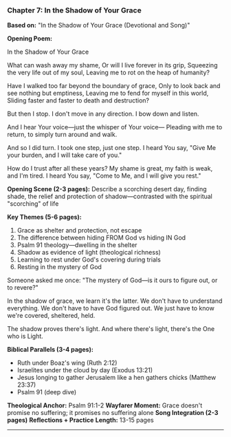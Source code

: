 ### Chapter 7: In the Shadow of Your Grace
**Based on:** "In the Shadow of Your Grace (Devotional and Song)"

**Opening Poem:**

In the Shadow of Your Grace

What can wash away my shame,
Or will I live forever in its grip,
Squeezing the very life out of my soul,
Leaving me to rot on the heap of humanity?

Have I walked too far beyond the boundary of grace,
Only to look back and see nothing but emptiness,
Leaving me to fend for myself in this world,
Sliding faster and faster to death and destruction?

But then I stop. I don't move in any direction.
I bow down and listen.

And I hear Your voice—just the whisper of Your voice—
Pleading with me to return, to simply turn around and walk.

And so I did turn. I took one step, just one step.
I heard You say, "Give Me your burden, and I will take care of you."

How do I trust after all these years?
My shame is great, my faith is weak, and I'm tired.
I heard You say, "Come to Me, and I will give you rest."

**Opening Scene (2-3 pages):** Describe a scorching desert day, finding shade, the relief and protection of shadow—contrasted with the spiritual "scorching" of life

**Key Themes (5-6 pages):**
1. Grace as shelter and protection, not escape
2. The difference between hiding FROM God vs hiding IN God
3. Psalm 91 theology—dwelling in the shelter
4. Shadow as evidence of light (theological richness)
5. Learning to rest under God's covering during trials
6. Resting in the mystery of God

Someone asked me once: "The mystery of God—is it ours to figure out, or to revere?"

In the shadow of grace, we learn it's the latter. We don't have to understand everything. We don't have to have God figured out. We just have to know we're covered, sheltered, held.

The shadow proves there's light. And where there's light, there's the One who is Light.

**Biblical Parallels (3-4 pages):**
- Ruth under Boaz's wing (Ruth 2:12)
- Israelites under the cloud by day (Exodus 13:21)
- Jesus longing to gather Jerusalem like a hen gathers chicks (Matthew 23:37)
- Psalm 91 (deep dive)

**Theological Anchor:** Psalm 91:1-2
**Wayfarer Moment:** Grace doesn't promise no suffering; it promises no suffering alone
**Song Integration (2-3 pages)**
**Reflections + Practice**
**Length:** 13-15 pages

---

